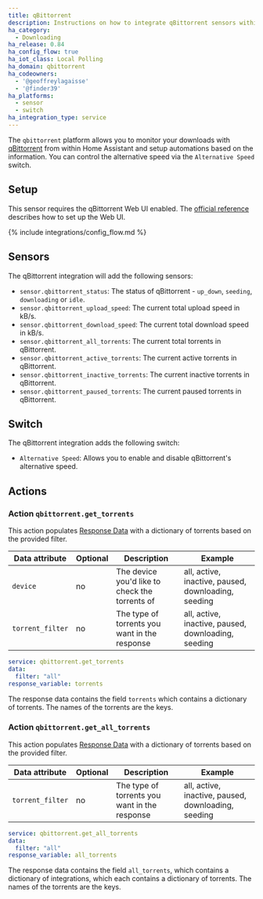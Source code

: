 ```yaml
---
title: qBittorrent
description: Instructions on how to integrate qBittorrent sensors within Home Assistant.
ha_category:
  - Downloading
ha_release: 0.84
ha_config_flow: true
ha_iot_class: Local Polling
ha_domain: qbittorrent
ha_codeowners:
  - '@geoffreylagaisse'
  - '@finder39'
ha_platforms:
  - sensor
  - switch
ha_integration_type: service
---
```


The `qbittorrent` platform allows you to monitor your downloads with [qBittorrent](https://www.qbittorrent.org/) from within Home Assistant and setup automations based on the information.
You can control the alternative speed via the `Alternative Speed` switch.

## Setup

This sensor requires the qBittorrent Web UI enabled. The [official reference](https://github.com/qbittorrent/qBittorrent/wiki#webui-related) describes how to set up the Web UI.

{% include integrations/config_flow.md %}

## Sensors

The qBittorrent integration will add the following sensors:

- `sensor.qbittorrent_status`: The status of qBittorrent - `up_down`, `seeding`, `downloading` or `idle`.
- `sensor.qbittorrent_upload_speed`: The current total upload speed in kB/s.
- `sensor.qbittorrent_download_speed`: The current total download speed in kB/s.
- `sensor.qbittorrent_all_torrents`: The current total torrents in qBittorrent.
- `sensor.qbittorrent_active_torrents`: The current active torrents in qBittorrent.
- `sensor.qbittorrent_inactive_torrents`: The current inactive torrents in qBittorrent.
- `sensor.qbittorrent_paused_torrents`: The current paused torrents in qBittorrent.

## Switch

The qBittorrent integration adds the following switch:

- `Alternative Speed`: Allows you to enable and disable qBittorrent's alternative speed.

## Actions

### Action `qbittorrent.get_torrents`

This action populates [Response Data](/docs/scripts/service-calls#use-templates-to-handle-response-data)
with a dictionary of torrents based on the provided filter.

| Data attribute | Optional | Description                                    | Example                                             |
| ---------------------- | -------- | ---------------------------------------------- | --------------------------------------------------- |
| `device`               | no       | The device you'd like to check the torrents of | all, active, inactive, paused, downloading, seeding |
| `torrent_filter`       | no       | The type of torrents you want in the response  | all, active, inactive, paused, downloading, seeding |

```yaml
service: qbittorrent.get_torrents
data:
  filter: "all"
response_variable: torrents
```

The response data contains the field `torrents` which contains a dictionary of torrents. The names of the torrents are the keys.

### Action `qbittorrent.get_all_torrents`

This action populates [Response Data](/docs/scripts/service-calls#use-templates-to-handle-response-data)
with a dictionary of torrents based on the provided filter.

| Data attribute | Optional | Description                                   | Example                                             |
| ---------------------- | -------- | --------------------------------------------- | --------------------------------------------------- |
| `torrent_filter`       | no       | The type of torrents you want in the response | all, active, inactive, paused, downloading, seeding |

```yaml
service: qbittorrent.get_all_torrents
data:
  filter: "all"
response_variable: all_torrents
```

The response data contains the field `all_torrents`, which contains a dictionary of integrations, which each contains a dictionary of torrents. The names of the torrents are the keys.
